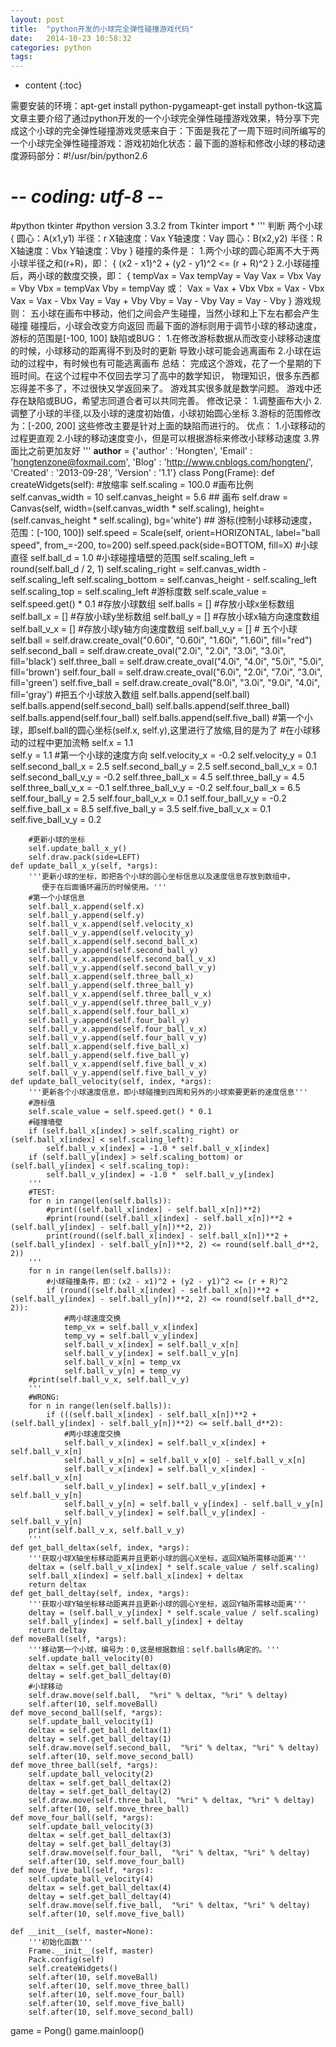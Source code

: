 ```yaml
---
layout: post
title:  "python开发的小球完全弹性碰撞游戏代码"
date:   2014-10-23 10:58:32
categories: python
tags:
---
```


* content
{:toc}

需要安装的环境：apt-get install python-pygameapt-get install python-tk这篇文章主要介绍了通过python开发的一个小球完全弹性碰撞游戏效果，特分享下完成这个小球的完全弹性碰撞游戏灵感来自于：下面是我花了一周下班时间所编写的一个小球完全弹性碰撞游戏：游戏初始化状态：最下面的游标和修改小球的移动速度源码部分：#!/usr/bin/python2.6  
# -*- coding: utf-8 -*- 
#python tkinter
#python version 3.3.2
from Tkinter import *
'''
    判断
    两个小球
    {
        圆心：A(x1,y1)  半径：r  X轴速度：Vax  Y轴速度：Vay
        圆心：B(x2,y2)  半径：R  X轴速度：Vbx  Y轴速度：Vby
    }
    碰撞的条件是：
    1.两个小球的圆心距离不大于两小球半径之和(r+R)，即：
    {
        (x2 - x1)^2 + (y2 - y1)^2 <= (r + R)^2
    }
    2.小球碰撞后，两小球的数度交换，即：
    {
        tempVax = Vax
        tempVay = Vay
        Vax = Vbx
        Vay = Vby
        Vbx = tempVax
        Vby = tempVay
        或：
        Vax = Vax + Vbx
        Vbx = Vax - Vbx
        Vax = Vax - Vbx
        Vay = Vay + Vby
        Vby = Vay - Vby
        Vay = Vay - Vby
    }
    游戏规则：
    五小球在画布中移动，他们之间会产生碰撞，当然小球和上下左右都会产生碰撞
    碰撞后，小球会改变方向返回
    而最下面的游标则用于调节小球的移动速度，游标的范围是[-100, 100]
    缺陷或BUG：
    1.在修改游标数据从而改变小球移动速度的时候，小球移动的距离得不到及时的更新
    导致小球可能会逃离画布
    2.小球在运动的过程中，有时候也有可能逃离画布
    总结：
    完成这个游戏，花了一个星期的下班时间。在这个过程中不仅回去学习了高中的数学知识，
    物理知识，很多东西都忘得差不多了，不过很快又学返回来了。
    游戏其实很多就是数学问题。
    游戏中还存在缺陷或BUG，希望志同道合者可以共同完善。
    修改记录：
    1.调整画布大小
    2.调整了小球的半径,以及小球的速度初始值，小球初始圆心坐标
    3.游标的范围修改为：[-200, 200]
    这些修改主要是针对上面的缺陷而进行的。
    优点：
    1.小球移动的过程更直观
    2.小球的移动速度变小，但是可以根据游标来修改小球移动速度
    3.界面比之前更加友好
'''
__author__ = {'author' : 'Hongten',
              'Email' : 'hongtenzone@foxmail.com',
              'Blog' : 'http://www.cnblogs.com/hongten/',
              'Created' : '2013-09-28',
              'Version' : '1.1'}
class Pong(Frame):
    def createWidgets(self):
         #放缩率
        self.scaling = 100.0
        #画布比例
        self.canvas_width = 10
        self.canvas_height = 5.6
        ## 画布
        self.draw = Canvas(self, width=(self.canvas_width * self.scaling),
                           height=(self.canvas_height * self.scaling),
                           bg='white')
        ## 游标(控制小球移动速度，范围：[-100, 100])
        self.speed = Scale(self, orient=HORIZONTAL, label="ball speed",
                           from_=-200, to=200)
        self.speed.pack(side=BOTTOM, fill=X)
        #小球直径
        self.ball_d = 1.0
        #小球碰撞墙壁的范围
        self.scaling_left = round(self.ball_d / 2, 1)
        self.scaling_right = self.canvas_width - self.scaling_left
        self.scaling_bottom = self.canvas_height - self.scaling_left
        self.scaling_top = self.scaling_left
        #游标度数
        self.scale_value = self.speed.get() * 0.1
        #存放小球数组
        self.balls = []
        #存放小球x坐标数组
        self.ball_x = []
        #存放小球y坐标数组
        self.ball_y = []
        #存放小球x轴方向速度数组
        self.ball_v_x = []
        #存放小球y轴方向速度数组
        self.ball_v_y = []
        # 五个小球
        self.ball = self.draw.create_oval("0.60i", "0.60i", "1.60i", "1.60i",
                                          fill="red")
        self.second_ball = self.draw.create_oval("2.0i", "2.0i", "3.0i", "3.0i",
                                                 fill='black')
        self.three_ball = self.draw.create_oval("4.0i", "4.0i", "5.0i", "5.0i",
                                                 fill='brown')
        self.four_ball = self.draw.create_oval("6.0i", "2.0i", "7.0i", "3.0i",
                                                 fill='green')
        self.five_ball = self.draw.create_oval("8.0i", "3.0i", "9.0i", "4.0i",
                                                 fill='gray')
        #把五个小球放入数组
        self.balls.append(self.ball)
        self.balls.append(self.second_ball)
        self.balls.append(self.three_ball)
        self.balls.append(self.four_ball)
        self.balls.append(self.five_ball)
        #第一个小球，即self.ball的圆心坐标(self.x, self.y),这里进行了放缩,目的是为了
        #在小球移动的过程中更加流畅
        self.x = 1.1        
        self.y = 1.1
        #第一个小球的速度方向
        self.velocity_x = -0.2
        self.velocity_y = 0.1
        self.second_ball_x = 2.5
        self.second_ball_y = 2.5
        self.second_ball_v_x = 0.1
        self.second_ball_v_y = -0.2
        self.three_ball_x = 4.5
        self.three_ball_y = 4.5
        self.three_ball_v_x = -0.1
        self.three_ball_v_y = -0.2
        self.four_ball_x = 6.5
        self.four_ball_y = 2.5
        self.four_ball_v_x = 0.1
        self.four_ball_v_y = -0.2
        self.five_ball_x = 8.5
        self.five_ball_y = 3.5
        self.five_ball_v_x = 0.1
        self.five_ball_v_y = 0.2
        
        #更新小球的坐标
        self.update_ball_x_y()
        self.draw.pack(side=LEFT)
    def update_ball_x_y(self, *args):
        '''更新小球的坐标，即把各个小球的圆心坐标信息以及速度信息存放到数组中，
           便于在后面循环遍历的时候使用。'''
        #第一个小球信息
        self.ball_x.append(self.x)
        self.ball_y.append(self.y)
        self.ball_v_x.append(self.velocity_x)
        self.ball_v_y.append(self.velocity_y)
        self.ball_x.append(self.second_ball_x)
        self.ball_y.append(self.second_ball_y)
        self.ball_v_x.append(self.second_ball_v_x)
        self.ball_v_y.append(self.second_ball_v_y)
        self.ball_x.append(self.three_ball_x)
        self.ball_y.append(self.three_ball_y)
        self.ball_v_x.append(self.three_ball_v_x)
        self.ball_v_y.append(self.three_ball_v_y)
        self.ball_x.append(self.four_ball_x)
        self.ball_y.append(self.four_ball_y)
        self.ball_v_x.append(self.four_ball_v_x)
        self.ball_v_y.append(self.four_ball_v_y)
        self.ball_x.append(self.five_ball_x)
        self.ball_y.append(self.five_ball_y)
        self.ball_v_x.append(self.five_ball_v_x)
        self.ball_v_y.append(self.five_ball_v_y)
    def update_ball_velocity(self, index, *args):
        '''更新各个小球速度信息，即小球碰撞到四周和另外的小球索要更新的速度信息'''
        #游标值
        self.scale_value = self.speed.get() * 0.1
        #碰撞墙壁
        if (self.ball_x[index] > self.scaling_right) or (self.ball_x[index] < self.scaling_left):
            self.ball_v_x[index] = -1.0 * self.ball_v_x[index]
        if (self.ball_y[index] > self.scaling_bottom) or (self.ball_y[index] < self.scaling_top):
            self.ball_v_y[index] = -1.0 *  self.ball_v_y[index]
        '''
        #TEST:
        for n in range(len(self.balls)):
            #print((self.ball_x[index] - self.ball_x[n])**2)
            #print(round((self.ball_x[index] - self.ball_x[n])**2 + (self.ball_y[index] - self.ball_y[n])**2, 2))
            print(round((self.ball_x[index] - self.ball_x[n])**2 + (self.ball_y[index] - self.ball_y[n])**2, 2) <= round(self.ball_d**2, 2))
        '''
        for n in range(len(self.balls)):
            #小球碰撞条件，即：(x2 - x1)^2 + (y2 - y1)^2 <= (r + R)^2
            if (round((self.ball_x[index] - self.ball_x[n])**2 + (self.ball_y[index] - self.ball_y[n])**2, 2) <= round(self.ball_d**2, 2)):
                #两小球速度交换
                temp_vx = self.ball_v_x[index]
                temp_vy = self.ball_v_y[index]
                self.ball_v_x[index] = self.ball_v_x[n]
                self.ball_v_y[index] = self.ball_v_y[n]
                self.ball_v_x[n] = temp_vx
                self.ball_v_y[n] = temp_vy
        #print(self.ball_v_x, self.ball_v_y)
        '''
        #WRONG:
        for n in range(len(self.balls)):            
            if (((self.ball_x[index] - self.ball_x[n])**2 + (self.ball_y[index] - self.ball_y[n])**2) <= self.ball_d**2):
                #两小球速度交换
                self.ball_v_x[index] = self.ball_v_x[index] + self.ball_v_x[n]
                self.ball_v_x[n] = self.ball_v_x[0] - self.ball_v_x[n]
                self.ball_v_x[index] = self.ball_v_x[index] - self.ball_v_x[n]
                self.ball_v_y[index] = self.ball_v_y[index] + self.ball_v_y[n]
                self.ball_v_y[n] = self.ball_v_y[index] - self.ball_v_y[n]
                self.ball_v_y[index] = self.ball_v_y[index] - self.ball_v_y[n]
        print(self.ball_v_x, self.ball_v_y)
        '''
    def get_ball_deltax(self, index, *args):
        '''获取小球X轴坐标移动距离并且更新小球的圆心X坐标，返回X轴所需移动距离'''
        deltax = (self.ball_v_x[index] * self.scale_value / self.scaling)
        self.ball_x[index] = self.ball_x[index] + deltax
        return deltax
    def get_ball_deltay(self, index, *args):
        '''获取小球Y轴坐标移动距离并且更新小球的圆心Y坐标，返回Y轴所需移动距离'''
        deltay = (self.ball_v_y[index] * self.scale_value / self.scaling)
        self.ball_y[index] = self.ball_y[index] + deltay
        return deltay
    def moveBall(self, *args):
        '''移动第一个小球，编号为：0,这是根据数组：self.balls确定的。'''
        self.update_ball_velocity(0)       
        deltax = self.get_ball_deltax(0)
        deltay = self.get_ball_deltay(0)
        #小球移动
        self.draw.move(self.ball,  "%ri" % deltax, "%ri" % deltay)
        self.after(10, self.moveBall)
    def move_second_ball(self, *args):
        self.update_ball_velocity(1)       
        deltax = self.get_ball_deltax(1)
        deltay = self.get_ball_deltay(1)        
        self.draw.move(self.second_ball,  "%ri" % deltax, "%ri" % deltay)
        self.after(10, self.move_second_ball)
    def move_three_ball(self, *args):
        self.update_ball_velocity(2)       
        deltax = self.get_ball_deltax(2)
        deltay = self.get_ball_deltay(2)
        self.draw.move(self.three_ball,  "%ri" % deltax, "%ri" % deltay)
        self.after(10, self.move_three_ball)
    def move_four_ball(self, *args):
        self.update_ball_velocity(3)       
        deltax = self.get_ball_deltax(3)
        deltay = self.get_ball_deltay(3)
        self.draw.move(self.four_ball,  "%ri" % deltax, "%ri" % deltay)
        self.after(10, self.move_four_ball)
    def move_five_ball(self, *args):
        self.update_ball_velocity(4)       
        deltax = self.get_ball_deltax(4)
        deltay = self.get_ball_deltay(4)
        self.draw.move(self.five_ball,  "%ri" % deltax, "%ri" % deltay)
        self.after(10, self.move_five_ball)
            
    def __init__(self, master=None):
        '''初始化函数'''
        Frame.__init__(self, master)
        Pack.config(self)
        self.createWidgets()
        self.after(10, self.moveBall)
        self.after(10, self.move_three_ball)
        self.after(10, self.move_four_ball)
        self.after(10, self.move_five_ball)
        self.after(10, self.move_second_ball)
game = Pong()
game.mainloop()
        
